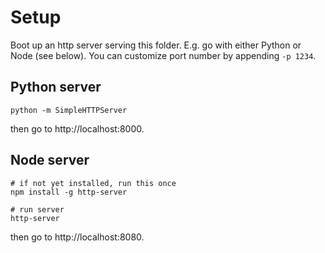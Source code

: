 # Setup

Boot up an http server serving this folder. E.g. go with either Python or Node (see below). You can customize port number by appending `-p 1234`.

## Python server

```
python -m SimpleHTTPServer
```

then go to http://localhost:8000.

## Node server

```
# if not yet installed, run this once
npm install -g http-server

# run server
http-server
```

then go to http://localhost:8080.
